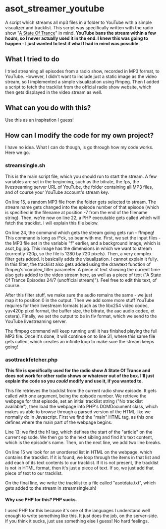 # asot_streamer_youtube
A script which streams all mp3 files in a folder to YouTube with a simple visualizer and tracklist. This script was specifically written with the radio show "[A State Of Trance](http://www.astateoftrance.com/)" in mind. **YouTube bans the stream within a few hours, so I never actually used it in the end. I knew this was going to happen - I just wanted to test if what I had in mind was possible.**

## What I tried to do
I tried streaming all episodes from a radio show, recorded in MP3 format, to YouTube. However, I didn't want to include just a static image as the video stream, so I implemented a simple visualization using ffmpeg. Then I added a script to fetch the tracklist from the official radio show website, which then gets displayed in the video stream as well.

## What can you do with this?
Use this as an inspiration I guess!

## How can I modify the code for my own project?
I have no idea. What I can do though, is go through how my code works. Here we go.

### streamsingle.sh
This is the main script file, which you should run to start the stream. A few variables are set in the beginning, such as the bitrate, the fps, the livestreaming server URL of YouTube, the folder containing all MP3 files, and of course your YouTube account's stream key.

On line 15, a random MP3 file from the folder gets selected to stream. The stream name gets changed into the episode number of that episode (which is specified in the filename at position -7 from the end of the filename string). Then, we're now on line 22, a PHP executable gets called which will fetch the tracklist. I will explain this file below.

On line 24, the command which gets the stream going gets run - ffmpeg! This command is long as f\*ck, so bear with me. First, we set the input files - the MP3 file set in the variable "f" earlier, and a background image, which is asot_bg.jpg. This image has the dimensions in which we want to stream (currently 720p, so the file is 1280 by 720 pixels). Then, a very complex filter gets added. It basically adds the visualization. I cannot explain it fully. In this filter, the tracklist also gets added using the drawtext function of ffmpeg's complex_filter parameter. A piece of text showing the current time also gets added to the video stream here, as well as a piece of text ("A State Of Trance Episodes 24/7 (unofficial stream)"). Feel free to edit this text, of course.

After this filter stuff, we make sure the audio remains the same - we just map it to position 0 in the output. Then we add some more stuff YouTube requires for their livestream formats (such as the libx254 video codec, yuv420p pixel format, the buffer size, the bitrate, the aac audio codec, et cetera). Finally, we set the output to be in flv format, which we send to the YouTube livestreaming server.

The ffmpeg command will keep running until it has finished playing the full MP3 file. Once it's done, it will continue on to line 31, where this same file gets called, which creates an infinite loop to make sure the stream keeps going!

### asottrackfetcher.php
**This file is specifically used for the radio show A State Of Trance and does not work for other radio shows or whatever out of the box. I'll just explain the code so you *could* modify and use it, if you wanted to.**

This file retrieves the tracklist from the current radio show episode. It gets called with one argument, being the episode number. We retrieve the webpage for that episode, set an initial tracklist string ("No tracklist available"), then load the webpage into PHP's DOMDocument class, which makes us able to browse through a parsed version of the HTML like we normally do in Javascript. First we find the "main" HTML tag, as this one defines where the main part of the webpage begins.

Line 13: we find the h1 tag, which defines the start of the "article" on the current episode. We then go to the next sibling and find it's text content, which is the episode's name. Then, on the next line, we add two line breaks.

On line 15 we look for an unordered list in HTML on the webpage, which contains the tracklist. If it is found, we loop through the items in that list and add each of its text contents to our tracklist. If it is not present, the tracklist is not in HTML format, then it's just a piece of text. If so, we just add that piece of text to our tracklist.

On the final line, we write the tracklist to a file called "asotdata.txt", which gets added to the stream in streamsingle.sh!

#### Why use PHP for this? PHP sucks.
I used PHP for this because it's one of the languages I understand well enough to write something like this. It just does the job, on the server-side. If you think it sucks, just use something else I guess! No hard feelings.
